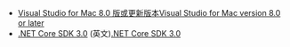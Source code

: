 * [<span data-ttu-id="d2692-101">Visual Studio for Mac 8.0 版或更新版本</span><span class="sxs-lookup"><span data-stu-id="d2692-101">Visual Studio for Mac version 8.0 or later</span></span>](https://visualstudio.microsoft.com/vs/mac/)
* <span data-ttu-id="d2692-102">[.NET Core SDK 3.0](https://dotnet.microsoft.com/download/dotnet-core/3.0) \(英文\)</span><span class="sxs-lookup"><span data-stu-id="d2692-102">[.NET Core SDK 3.0](https://dotnet.microsoft.com/download/dotnet-core/3.0)</span></span>
